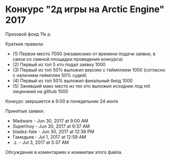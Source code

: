 # Конкурс "2д игры на Arctic Engine" 2017

Призовой фонд 11к р.

Краткие правила:
* (1) Первое место 7000 (независимо от времени подачи заявки, в связи со сменой площадки проведения конкурса)
* (2) Первый из топ 5 кто подал заявку 1000
* (3) Первый из топ 50% выложил версию с геймплеем 1000 (согласно с наличием геймплея 50% судей) 
* (4) Первый из топ 50% выложил финальный билд  1000 
* (5) Занявший макс место из тех кто выложил исходник под mit лицензией на github 1000

Конкурс заершается в 9:00 в понедельник 24 июля 

Принятые заявки:

* Madware - Jun 30, 2017 at 9:00 AM
* SuperInoy - Jun 30, 2017 at 9:37 AM
* bladez-fate - Jun 30, 2017 at 12:38 PM
* Гамедьев - Jul 1, 2017 at 12:59 AM
* .z. - Jul 3, 2017 at 5:37 AM

Обсуждение в коментариях к коммитам этого файла.
